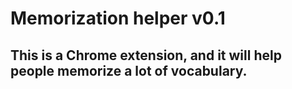 # Memorization helper v0.1
## This is a Chrome extension, and it will help people memorize a lot of vocabulary.
